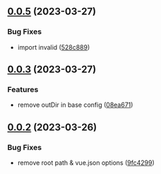 ## [0.0.5](https://github.com/zhou-tao/tsconfig/compare/v0.0.3...v0.0.5) (2023-03-27)


### Bug Fixes

*  import invalid ([528c889](https://github.com/zhou-tao/tsconfig/commit/528c88958ab7721b98183c15e06dcb361d7fe386))



## [0.0.3](https://github.com/zhou-tao/tsconfig/compare/v0.0.2...v0.0.3) (2023-03-27)


### Features

* remove outDir in base config ([08ea671](https://github.com/zhou-tao/tsconfig/commit/08ea671d8146202935a3e9d39084221fa0ef4dae))



## [0.0.2](https://github.com/zhou-tao/tsconfig/compare/9fc4299978a7ba97712c5a9acd24f334b89d3106...v0.0.2) (2023-03-26)


### Bug Fixes

* remove root path & vue.json options ([9fc4299](https://github.com/zhou-tao/tsconfig/commit/9fc4299978a7ba97712c5a9acd24f334b89d3106))



